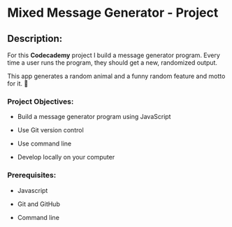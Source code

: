 # Mixed Message Generator - Project

## Description:

For this **Codecademy** project I build a message generator program.  Every time a user runs the program, they should get a new, randomized output.

This app generates a random animal and a funny random feature and motto for it. :rabbit:

### Project Objectives:

- Build a message generator program using JavaScript

- Use Git version control

- Use command line

- Develop locally on your computer

### Prerequisites:

- Javascript
 
- Git and GitHub

- Command line
